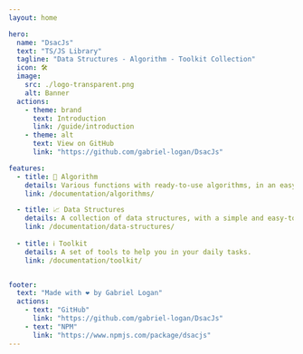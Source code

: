 ```yaml
---
layout: home

hero:
  name: "DsacJs"
  text: "TS/JS Library"
  tagline: "Data Structures - Algorithm - Toolkit Collection"
  icon: 🛠️
  image:
    src: ./logo-transparent.png
    alt: Banner
  actions:
    - theme: brand
      text: Introduction
      link: /guide/introduction
    - theme: alt
      text: View on GitHub
      link: "https://github.com/gabriel-logan/DsacJs"

features:
  - title: 📇 Algorithm
    details: Various functions with ready-to-use algorithms, in an easy way.
    link: /documentation/algorithms/

  - title: 📈 Data Structures
    details: A collection of data structures, with a simple and easy-to-use API.
    link: /documentation/data-structures/
    
  - title: ℹ️ Toolkit
    details: A set of tools to help you in your daily tasks.
    link: /documentation/toolkit/


footer:
  text: "Made with ❤️ by Gabriel Logan"
  actions:
    - text: "GitHub"
      link: "https://github.com/gabriel-logan/DsacJs"
    - text: "NPM"
      link: "https://www.npmjs.com/package/dsacjs"
---
```

